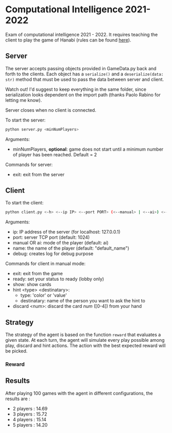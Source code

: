 # Computational Intelligence 2021-2022

Exam of computational intelligence 2021 - 2022. It requires teaching the client to play the game of Hanabi (rules can be found [here](https://www.spillehulen.dk/media/102616/hanabi-card-game-rules.pdf)).

## Server

The server accepts passing objects provided in GameData.py back and forth to the clients.
Each object has a ```serialize()``` and a ```deserialize(data: str)``` method that must be used to pass the data between server and client.

Watch out! I'd suggest to keep everything in the same folder, since serialization looks dependent on the import path (thanks Paolo Rabino for letting me know).

Server closes when no client is connected.

To start the server:

```bash
python server.py <minNumPlayers>
```

Arguments:

+ minNumPlayers, __optional__: game does not start until a minimum number of player has been reached. Default = 2


Commands for server:

+ exit: exit from the server

## Client

To start the client:

```bash
python client.py <-h> <--ip IP> <--port PORT> (<--manual> | <--ai>) <--name NAME> <--debug>
```

Arguments:

+ ip: IP address of the server (for localhost: 127.0.0.1)
+ port: server TCP port (default: 1024)
+ manual OR ai: mode of the player (default: ai)
+ name: the name of the player (default: "default_name")
+ debug: creates log for debug purpose

Commands for client in manual mode:

+ exit: exit from the game
+ ready: set your status to ready (lobby only)
+ show: show cards
+ hint \<type> \<destinatary>:
  + type: 'color' or 'value'
  + destinatary: name of the person you want to ask the hint to
+ discard \<num>: discard the card *num* (\[0-4]) from your hand


## Strategy

The strategy of the agent is based on the function `reward` that evaluates a given state.
At each turn, the agent will simulate every play possible among play, discard and hint actions. The action with the best expected reward will be picked.

### Reward


## Results

After playing 100 games with the agent in different configurations, the results are :
+ 2 players : 14.69
+ 3 players : 15.72
+ 4 players : 15.14
+ 5 players : 14.20